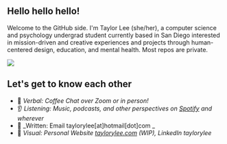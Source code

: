 ## Hello hello hello!

Welcome to the GitHub side. I'm Taylor Lee (she/her), a computer science and psychology undergrad student currently based in San Diego interested in mission-driven and creative experiences and projects through human-centered design, education, and mental health. Most repos are private.

![](https://komarev.com/ghpvc/?username=taylorylee&color=blue)


## Let's get to know each other
* 💬 _Verbal: Coffee Chat over Zoom or in person!_
* 👂 _Listening: Music, podcasts, and other perspectives on [Spotify](https://volt.fm/taylorlee) and wherever_  
* 📧 _Written: Email taylorylee[at]hotmail[dot]com _
* 👀 _Visual: Personal Website [taylorylee.com](https://taylorlee.notion.site/taylorlee/Hi-I-m-Taylor-Lee-89b3be3bd07e4bacb8603e65c9d1b27a) (WIP), LinkedIn taylorylee_
